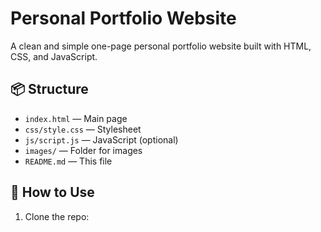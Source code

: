 # Personal Portfolio Website

A clean and simple one-page personal portfolio website built with HTML, CSS, and JavaScript.

## 📦 Structure

- `index.html` — Main page
- `css/style.css` — Stylesheet
- `js/script.js` — JavaScript (optional)
- `images/` — Folder for images
- `README.md` — This file

## 🚀 How to Use

1. Clone the repo:
